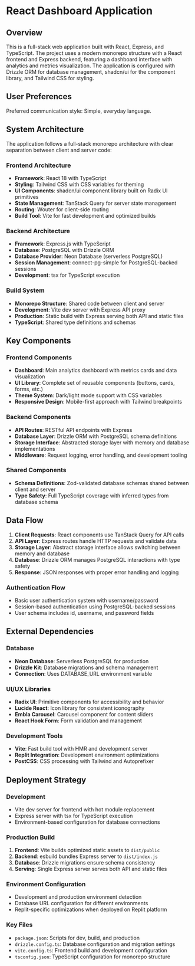 # React Dashboard Application

## Overview

This is a full-stack web application built with React, Express, and TypeScript. The project uses a modern monorepo structure with a React frontend and Express backend, featuring a dashboard interface with analytics and metrics visualization. The application is configured with Drizzle ORM for database management, shadcn/ui for the component library, and Tailwind CSS for styling.

## User Preferences

Preferred communication style: Simple, everyday language.

## System Architecture

The application follows a full-stack monorepo architecture with clear separation between client and server code:

### Frontend Architecture
- **Framework**: React 18 with TypeScript
- **Styling**: Tailwind CSS with CSS variables for theming
- **UI Components**: shadcn/ui component library built on Radix UI primitives
- **State Management**: TanStack Query for server state management
- **Routing**: Wouter for client-side routing
- **Build Tool**: Vite for fast development and optimized builds

### Backend Architecture
- **Framework**: Express.js with TypeScript
- **Database**: PostgreSQL with Drizzle ORM
- **Database Provider**: Neon Database (serverless PostgreSQL)
- **Session Management**: connect-pg-simple for PostgreSQL-backed sessions
- **Development**: tsx for TypeScript execution

### Build System
- **Monorepo Structure**: Shared code between client and server
- **Development**: Vite dev server with Express API proxy
- **Production**: Static build with Express serving both API and static files
- **TypeScript**: Shared type definitions and schemas

## Key Components

### Frontend Components
- **Dashboard**: Main analytics dashboard with metrics cards and data visualization
- **UI Library**: Complete set of reusable components (buttons, cards, forms, etc.)
- **Theme System**: Dark/light mode support with CSS variables
- **Responsive Design**: Mobile-first approach with Tailwind breakpoints

### Backend Components
- **API Routes**: RESTful API endpoints with Express
- **Database Layer**: Drizzle ORM with PostgreSQL schema definitions
- **Storage Interface**: Abstracted storage layer with memory and database implementations
- **Middleware**: Request logging, error handling, and development tooling

### Shared Components
- **Schema Definitions**: Zod-validated database schemas shared between client and server
- **Type Safety**: Full TypeScript coverage with inferred types from database schema

## Data Flow

1. **Client Requests**: React components use TanStack Query for API calls
2. **API Layer**: Express routes handle HTTP requests and validate data
3. **Storage Layer**: Abstract storage interface allows switching between memory and database
4. **Database**: Drizzle ORM manages PostgreSQL interactions with type safety
5. **Response**: JSON responses with proper error handling and logging

### Authentication Flow
- Basic user authentication system with username/password
- Session-based authentication using PostgreSQL-backed sessions
- User schema includes id, username, and password fields

## External Dependencies

### Database
- **Neon Database**: Serverless PostgreSQL for production
- **Drizzle Kit**: Database migrations and schema management
- **Connection**: Uses DATABASE_URL environment variable

### UI/UX Libraries
- **Radix UI**: Primitive components for accessibility and behavior
- **Lucide React**: Icon library for consistent iconography
- **Embla Carousel**: Carousel component for content sliders
- **React Hook Form**: Form validation and management

### Development Tools
- **Vite**: Fast build tool with HMR and development server
- **Replit Integration**: Development environment optimizations
- **PostCSS**: CSS processing with Tailwind and Autoprefixer

## Deployment Strategy

### Development
- Vite dev server for frontend with hot module replacement
- Express server with tsx for TypeScript execution
- Environment-based configuration for database connections

### Production Build
1. **Frontend**: Vite builds optimized static assets to `dist/public`
2. **Backend**: esbuild bundles Express server to `dist/index.js`
3. **Database**: Drizzle migrations ensure schema consistency
4. **Serving**: Single Express server serves both API and static files

### Environment Configuration
- Development and production environment detection
- Database URL configuration for different environments
- Replit-specific optimizations when deployed on Replit platform

### Key Files
- `package.json`: Scripts for dev, build, and production
- `drizzle.config.ts`: Database configuration and migration settings
- `vite.config.ts`: Frontend build and development configuration
- `tsconfig.json`: TypeScript configuration for monorepo structure